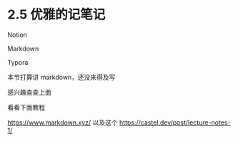 # 2.5 优雅的记笔记

Notion

Markdown

Typora

本节打算讲 markdown，还没来得及写

感兴趣查查上面

看看下面教程

https://www.markdown.xyz/
以及这个
https://castel.dev/post/lecture-notes-1/
